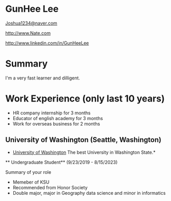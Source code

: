 # GunHee Lee

Joshua1234@naver.com

http://www.Nate.com

http://www.linkedin.com/in/GunHeeLee

# Summary

 I'm a very fast learner and dilligent.

# Work Experience (only last 10 years)

* HR company internship for 3 months
* Educator of english academy for 3 months
* Work for overseas business for 2 months

## University of Washington (Seattle, Washington)

* [University of Washington][] The best University in Washington State.*

** Undergraduate Student** (9/23/2019 - 8/15/2023)

Summary of your role

- Memeber of KSU
- Recommended from Honor Society
- Double major, major in Geography data science and minor in informatics

[University of Washington]: http://www.washington.edu
